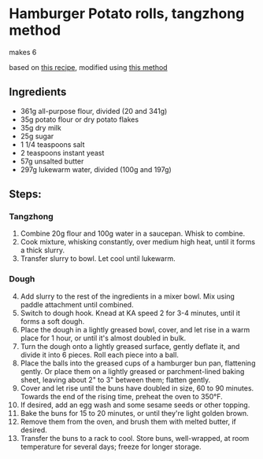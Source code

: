# Hamburger Potato rolls, tangzhong method

makes 6

based on [this recipe](https://www.kingarthurflour.com/recipes/hamburger-potato-buns-recipe),
modified using [this method](https://blog.kingarthurflour.com/2018/07/23/how-to-convert-a-bread-recipe-to-tangzhong/)

## Ingredients
* 361g all-purpose flour, divided (20 and 341g)
* 35g potato flour or dry potato flakes
* 35g dry milk
* 25g sugar
* 1 1/4 teaspoons salt
* 2 teaspoons instant yeast
* 57g unsalted butter
* 297g lukewarm water, divided (100g and 197g)


## Steps:
### Tangzhong
1. Combine 20g flour and 100g water in a saucepan. Whisk to combine.
2. Cook mixture, whisking constantly, over medium high heat, until it forms a thick
slurry.
3. Transfer slurry to bowl. Let cool until lukewarm.

### Dough
4. Add slurry to the rest of the ingredients in a mixer bowl. Mix using paddle
attachment until combined.
5. Switch to dough hook. Knead at KA speed 2 for 3-4 minutes, until it forms a soft dough.
6. Place the dough in a lightly greased bowl, cover, and let rise in a warm place for 1 hour, or until it's almost doubled in bulk.
7. Turn the dough onto a lightly greased surface, gently deflate it, and divide it into 6 pieces. Roll each piece into a ball.
8. Place the balls into the greased cups of a hamburger bun pan, flattening gently. Or place them on a lightly greased or parchment-lined baking sheet, leaving about 2" to 3" between them; flatten gently.
9. Cover and let rise until the buns have doubled in size, 60 to 90 minutes. Towards the end of the rising time, preheat the oven to 350°F.
10. If desired, add an egg wash and some sesame seeds or other topping.
11. Bake the buns for 15 to 20 minutes, or until they're light golden brown.
12. Remove them from the oven, and brush them with melted butter, if desired.
13. Transfer the buns to a rack to cool. Store buns, well-wrapped, at room temperature for several days; freeze for longer storage.
